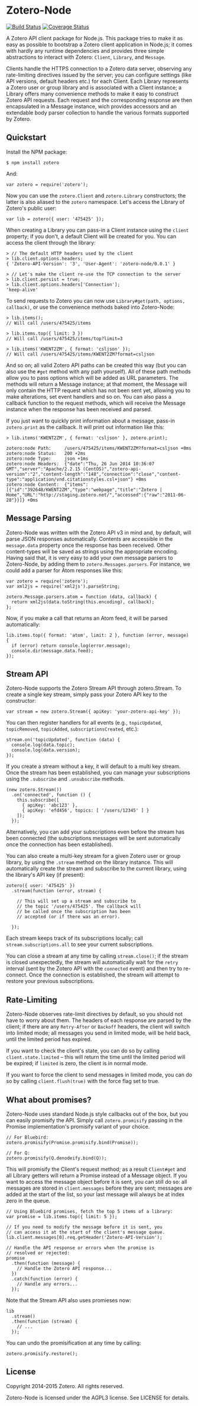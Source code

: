 Zotero-Node
===========
[![Build Status](https://travis-ci.org/inukshuk/zotero-node.svg?branch=master)](https://travis-ci.org/inukshuk/zotero-node)
[![Coverage Status](https://img.shields.io/coveralls/inukshuk/zotero-node.svg)](https://coveralls.io/r/inukshuk/zotero-node?branch=master)

A Zotero API client package for Node.js. This package tries to make it
as easy as possible to bootstrap a Zotero client application in Node.js;
it comes with hardly any runtime dependencies and provides three simple
abstractions to interact with Zotero: `Client`, `Library`, and `Message`.

Clients handle the HTTPS connection to a Zotero data server, observing
any rate-limiting directives issued by the server; you can configure
settings (like API versions, default headers etc.) for each Client.
Each Library represents a Zotero user or group library and is associated
with a Client instance; a Library offers many convenience methods to
make it easy to construct Zotero API requests. Each request and the
corresponding response are then encapsulated in a Message instance, wich
provides accessors and an extendable body parser collection to handle
the various formats supported by Zotero.

Quickstart
----------
Install the NPM package:

    $ npm install zotero

And:

    var zotero = require('zotero');

Now you can use the `zotero.Client` and `zotero.Library` constructors;
the latter is also aliased to the `zotero` namespace. Let's access the
Library of Zotero's public user:

    var lib = zotero({ user: '475425' });

When creating a Library you can pass-in a Client instance using the
`client` property; if you don't, a default Client will be created for
you. You can access the client through the library:

    > // The default HTTP headers used by the client
    > lib.client.options.headers;
    { 'Zotero-API-Version': '3', 'User-Agent': 'zotero-node/0.0.1' }

    > // Let's make the client re-use the TCP connection to the server
    > lib.client.persist = true;
    > lib.client.options.headers['Connection'];
    'keep-alive'

To send requests to Zotero you can now use `Library#get(path, options, callback)`,
or use the convenience methods baked into Zotero-Node:

    > lib.items();
    // Will call /users/475425/items

    > lib.items.top({ limit: 3 })
    // Will call /users/475425/items/top?limit=3

    > lib.items('KWENT2ZM', { format: 'csljson' });
    // Will call /users/475425/items/KWENT2ZM?format=csljson

And so on; all valid Zotero API paths can be created this way (but you can also
use the `#get` method with any path yourself). All of these path methods allow
you to pass options which will be added as URL parameters. The methods will return
a Message instance; at that moment, the Message will only contain the HTTP request
which has not been sent yet, allowing you to make alterations, set event handlers
and so on. You can also pass a callback function to the request methods, which will
receive the Message instance when the response has been received and parsed.

If you just want to quickly print information about a message, pass-in
`zotero.print` as the callback. It will print out information like this:

    > lib.items('KWENT2ZM', { format: 'csljson' }, zotero.print);

    zotero:node Path:     /users/475425/items/KWENT2ZM?format=csljson +0ms
    zotero:node Status:   200 +2ms
    zotero:node Type:     json +1ms
    zotero:node Headers:  {"date":"Thu, 26 Jun 2014 10:36:07 GMT","server":"Apache/2.2.15 (CentOS)","zotero-api-version":"2","content-length":"148","connection":"close","content-type":"application/vnd.citationstyles.csl+json"} +0ms
    zotero:node Content:  {"items":[{"id":"392648/KWENT2ZM","type":"webpage","title":"Zotero | Home","URL":"http://staging.zotero.net/","accessed":{"raw":"2011-06-28"}}]} +0ms

Message Parsing
---------------
Zotero-Node was written with the Zotero API v3 in mind and, by default, will parse
JSON responses automatically. Contents are accessible in the `message.data` property
once the response has been received. Other content-types will be saved as strings
using the appropriate encoding. Having said that, it is very easy to add your own message
parsers to Zotero-Node, by adding them to `zotero.Messages.parsers`. For instance,
we could add a parser for Atom responses like this:


    var zotero = require('zotero');
    var xml2js = require('xml2js').parseString;

    zotero.Message.parsers.atom = function (data, callback) {
      return xml2js(data.toString(this.encoding), callback);
    };

Now, if you make a call that returns an Atom feed, it will be parsed automatically:

    lib.items.top({ format: 'atom', limit: 2 }, function (error, message) {
      if (error) return console.log(error.message);
      console.dir(message.data.feed);
    });

Stream API
----------
Zotero-Node supports the Zotero Stream API through zotero.Stream. To create
a single key stream, simply pass your Zotero API key to the constructor:

    var stream = new zotero.Stream({ apiKey: 'your-zotero-api-key' });

You can then register handlers for all events (e.g., `topicUpdated`,
`topicRemoved`, `topicAdded`, `subscriptionsCreated`, etc.):

    stream.on('topicUpdated', function (data) {
      console.log(data.topic);
      console.log(data.version);
    });

If you create a stream without a key, it will default to a multi key
stream. Once the stream has been established, you can manage your
subscriptions using the `.subscribe` and `.unsubscribe` methods.

    (new zotero.Stream())
      .on('connected', function () {
        this.subscribe([
          { apiKey: 'abc123' },
          { apiKey: 'efd456', topics: [ '/users/12345' ] }
        ]);
      });

Alternatively, you can add your subscriptions even before the stream
has been connected (the subscriptions messages will be sent automatically
once the connection has been established).

You can also create a multi-key stream for a given Zotero user or group
library, by using the `.stream` method on the library instance. This will
automatically create the stream and subscribe to the current library,
using the library's API key (if present):

    zotero({ user: '475425' })
      .stream(function (error, stream) {

        // This will set up a stream and subscribe to
        // the topic '/users/475425'. The callback will
        // be called once the subscription has been
        // accepted (or if there was an error).

      });

Each stream keeps track of its subscriptions locally; call
`stream.subscriptions.all` to see your current subscriptions.

You can close a stream at any time by calling `stream.close()`; if the
stream is closed unexpectedly, the stream will automatically wait for
the `retry` interval (sent by the Zotero API with the `connected` event)
and then try to re-connect. Once the connection is established, the stream
will attempt to restore your previous subscriptions.

Rate-Limiting
-------------
Zotero-Node observes rate-limit directives by default, so you should not have
to worry about them. The headers of each response are parsed by the client; if
there are any `Retry-After` or `Backoff` headers, the client will switch into
limited mode; all messages you send in limited mode, will be held back, until
the limited period has expired.

If you want to check the client's state, you can do so by calling
`client.state.limited` – this will return the time until the limited period
will be expired; if `limited` is zero, the client is in normal mode.

If you want to force the client to send messages in limited mode, you can do
so by calling `client.flush(true)` with the force flag set to true.

What about promises?
--------------------
Zotero-Node uses standard Node.js style callbacks out of the box, but you can
easily promisify the API. Simply call `zotero.promisify` passing in the Promise
implementation's promisify variant of your choice.

    // For Bluebird:
    zotero.promisify(Promise.promisify.bind(Promise));

    // For Q:
    zotero.promisify(Q.denodeify.bind(Q));

This will promisify the Client's request method; as a result `Client#get` and
all Library getters will return a Promise instead of a Message object. If you
want to access the message object before it is sent, you can still do so: all
messages are stored in `client.messages` before they are sent; messages are
added at the start of the list, so your last message will always be at index
zero in the queue.

    // Using Bluebird promises, fetch the top 5 items of a library:
    var promise = lib.items.top({ limit: 5 });

    // If you need to modify the message before it is sent, you
    // can access it at the start of the client's message queue.
    lib.client.messages[0].req.getHeader('Zotero-API-Version');

    // Handle the API response or errors when the promise is
    // resolved or rejected:
    promise
      .then(function (message) {
        // Handle the Zotero API response...
      })
      .catch(function (error) {
        // Handle any errors...
      });

Note that the Stream API also uses promieses now:

    lib
      .stream()
      .then(function (stream) {
        // ...
      });

You can undo the promisification at any time by calling:

    zotero.promisify.restore();



License
-------
Copyright 2014-2015 Zotero. All rights reserved.

Zotero-Node is licensed under the AGPL3 license. See LICENSE for details.
